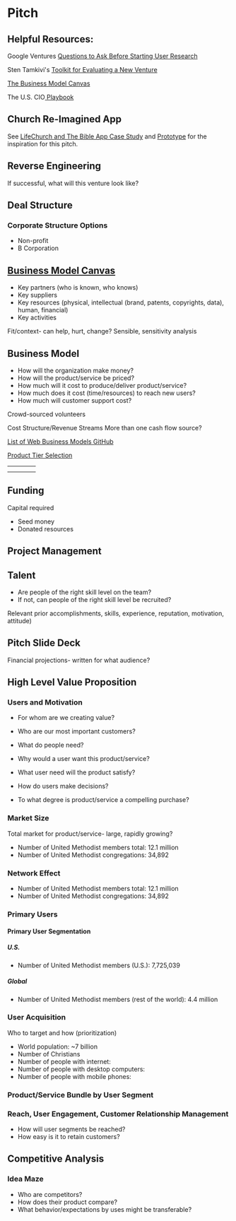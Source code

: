 # Pitch

## Helpful Resources: 

Google Ventures [Questions to Ask Before Starting User Research](http://www.gv.com/lib/questions-to-ask-before-starting-user-research)

Sten Tamkivi's [Toolkit for Evaluating a New Venture](https://medium.com/@seikatsu/toolkit-for-evaluating-a-new-venture-c6ee623a4bca)

[The Business Model Canvas](http://www.businessmodelgeneration.com/downloads/business_model_canvas_poster.pdf) 

The U.S. CIO[ Playbook](http://playbook.cio.gov)

## Church Re-Imagined App

See [LifeChurch and The Bible App Case Study](lifechurch_and_the_bible_app_case_study.md) and [Prototype](prototype.md) for the inspiration for this pitch.

## Reverse Engineering

If successful, what will this venture look like?

## Deal Structure

### Corporate Structure Options

* Non-profit
* B Corporation

## [Business Model Canvas](http://www.businessmodelgeneration.com/downloads/business_model_canvas_poster.pdf)
* Key partners (who is known, who knows)
* Key suppliers
* Key resources (physical, intellectual (brand, patents, copyrights, data), human, financial)
* Key activities

Fit/context- can help, hurt, change?
Sensible, sensitivity analysis

## Business Model
* How will the organization make money?
* How will the product/service be priced?
* How much will it cost to produce/deliver product/service?
* How much does it cost (time/resources) to reach new users?
* How much will customer support cost?

Crowd-sourced volunteers

Cost Structure/Revenue Streams
More than one cash flow source?

[List of Web Business Models GitHub](https://gist.github.com/ndarville/4295324)

[Product Tier Selection](https://camo.githubusercontent.com/a4b7ee4a662786d0af4c1eacb9b8b7bdd9eb6e6d/687474703a2f2f692e696d6775722e636f6d2f7139594e4939542e706e67)

|  |  |  |  |
| -- | -- | -- | -- |
|  |  |  |  |
|  |  |  |  |

## Funding
Capital required

* Seed money
* Donated resources

## Project Management

## Talent
* Are people of the right skill level on the team?
* If not, can people of the right skill level be recruited?

Relevant prior accomplishments, skills, experience, reputation, motivation, attitude) 

## Pitch Slide Deck
Financial projections- written for what audience?

## High Level Value Proposition

### Users and Motivation
* For whom are we creating value?
* Who are our most important customers?

* What do people need?
* Why would a user want this product/service?
* What user need will the product satisfy?
* How do users make decisions?
* To what degree is product/service a compelling purchase?

### Market Size
Total market for product/service- large, rapidly growing?  

* Number of United Methodist members total: 12.1 million
* Number of United Methodist congregations: 34,892

### Network Effect
* Number of United Methodist members total: 12.1 million
* Number of United Methodist congregations: 34,892

### Primary Users

#### Primary User Segmentation

##### U.S.
* Number of United Methodist members (U.S.): 7,725,039

##### Global
* Number of United Methodist members (rest of the world): 4.4 million

### User Acquisition
Who to target and how (prioritization)
* World population: ~7 billion
* Number of Christians
* Number of people with internet: 
* Number of people with desktop computers:
* Number of people with mobile phones:

### Product/Service Bundle by User Segment

### Reach, User Engagement, Customer Relationship Management 
* How will user segments be reached?
* How easy is it to retain customers?

## Competitive Analysis

### Idea Maze
* Who are competitors? 
* How does their product compare?
* What behavior/expectations by uses might be transferable? 


